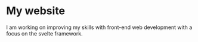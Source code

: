 # My website

I am working on improving my skills with front-end web development with a focus on the svelte framework.
